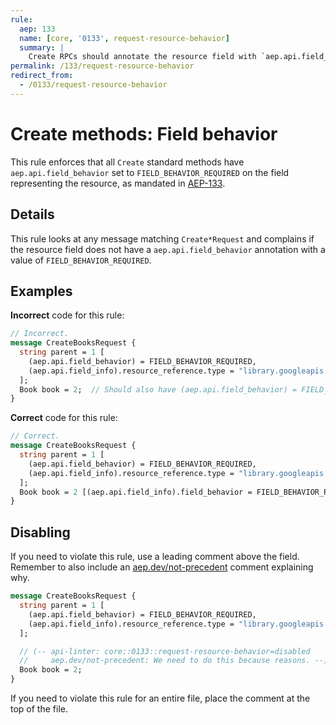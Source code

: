 ```yaml
---
rule:
  aep: 133
  name: [core, '0133', request-resource-behavior]
  summary: |
    Create RPCs should annotate the resource field with `aep.api.field_behavior`.
permalink: /133/request-resource-behavior
redirect_from:
  - /0133/request-resource-behavior
---
```


# Create methods: Field behavior

This rule enforces that all `Create` standard methods have
`aep.api.field_behavior` set to `FIELD_BEHAVIOR_REQUIRED` on the field representing the
resource, as mandated in [AEP-133][].

## Details

This rule looks at any message matching `Create*Request` and complains if the
resource field does not have a `aep.api.field_behavior` annotation with a
value of `FIELD_BEHAVIOR_REQUIRED`.

## Examples

**Incorrect** code for this rule:

```proto
// Incorrect.
message CreateBooksRequest {
  string parent = 1 [
    (aep.api.field_behavior) = FIELD_BEHAVIOR_REQUIRED,
    (aep.api.field_info).resource_reference.type = "library.googleapis.com/Publisher"
  ];
  Book book = 2;  // Should also have (aep.api.field_behavior) = FIELD_BEHAVIOR_REQUIRED.
}
```

**Correct** code for this rule:

```proto
// Correct.
message CreateBooksRequest {
  string parent = 1 [
    (aep.api.field_behavior) = FIELD_BEHAVIOR_REQUIRED,
    (aep.api.field_info).resource_reference.type = "library.googleapis.com/Publisher"
  ];
  Book book = 2 [(aep.api.field_info).field_behavior = FIELD_BEHAVIOR_REQUIRED];
}
```

## Disabling

If you need to violate this rule, use a leading comment above the field.
Remember to also include an [aep.dev/not-precedent][] comment explaining why.

```proto
message CreateBooksRequest {
  string parent = 1 [
    (aep.api.field_behavior) = FIELD_BEHAVIOR_REQUIRED,
    (aep.api.field_info).resource_reference.type = "library.googleapis.com/Publisher"
  ];

  // (-- api-linter: core::0133::request-resource-behavior=disabled
  //     aep.dev/not-precedent: We need to do this because reasons. --)
  Book book = 2;
}
```

If you need to violate this rule for an entire file, place the comment at the
top of the file.

[aep-133]: https://aep.dev/133
[aep.dev/not-precedent]: https://aep.dev/not-precedent
